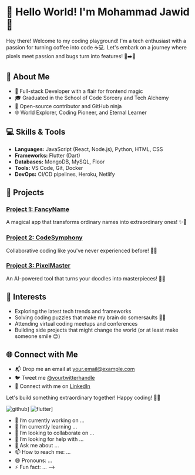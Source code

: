 # 👋 Hello World! I'm Mohammad Jawid 🚀

Hey there! Welcome to my coding playground! I'm a tech enthusiast with a passion for turning coffee into code ☕💻. Let's embark on a journey where pixels meet passion and bugs turn into features! 🐞➡️🚀

## 🚀 About Me

- 🌈 Full-stack Developer with a flair for frontend magic
- 🎓 Graduated in the School of Code Sorcery and Tech Alchemy
- 🚀 Open-source contributor and GitHub ninja
- 🌐 World Explorer, Coding Pioneer, and Eternal Learner

## 💻 Skills & Tools

- **Languages:** JavaScript (React, Node.js), Python, HTML, CSS
- **Frameworks:** Flutter (Dart)
- **Databases:** MongoDB, MySQL, Floor
- **Tools:** VS Code, Git, Docker
- **DevOps:** CI/CD pipelines, Heroku, Netlify

## 🌟 Projects

### [Project 1: FancyName](https://github.com/yourusername/FancyName)

A magical app that transforms ordinary names into extraordinary ones! ✨🦄

### [Project 2: CodeSymphony](https://github.com/yourusername/CodeSymphony)

Collaborative coding like you've never experienced before! 🎻🚀

### [Project 3: PixelMaster](https://github.com/yourusername/PixelMaster)

An AI-powered tool that turns your doodles into masterpieces! 🎨🤖

## 🌈 Interests

- Exploring the latest tech trends and frameworks
- Solving coding puzzles that make my brain do somersaults 🤸‍♂️
- Attending virtual coding meetups and conferences
- Building side projects that might change the world (or at least make someone smile 😊)

## 🌐 Connect with Me

- 📬 Drop me an email at [your.email@example.com](mailto:your.email@example.com)
- 🐦 Tweet me [@yourtwitterhandle](https://twitter.com/yourtwitterhandle)
- 💼 Connect with me on [LinkedIn](https://www.linkedin.com/in/yourlinkedinprofile)

Let's build something extraordinary together! Happy coding! 🚀✨



![github](https://img.shields.io/badge/GitHub-000000?style=for-the-badge&logo=GitHub&logoColor=white)]
![flutter](https://img.shields.io/badge/Flutter-02569B?style=for-the-badge&logo=Flutter&logoColor=blue)]


- 🔭 I’m currently working on ...
- 🌱 I’m currently learning ...
- 👯 I’m looking to collaborate on ...
- 🤔 I’m looking for help with ...
- 💬 Ask me about ...
- 📫 How to reach me: ...
- 😄 Pronouns: ...
- ⚡ Fun fact: ...
-->
